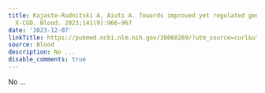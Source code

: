```yaml
---
title: Kajaste-Rudnitski A, Aiuti A. Towards improved yet regulated gene therapy for
  X-CGD. Blood. 2023;141(9):966-967
date: '2023-12-07'
linkTitle: https://pubmed.ncbi.nlm.nih.gov/38060269/?utm_source=curl&utm_medium=rss&utm_campaign=journals&utm_content=7603509&fc=None&ff=20231208170728&v=2.17.9.post6+86293ac
source: Blood
description: No ...
disable_comments: true
---
```

No ...